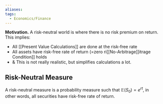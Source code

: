 ```yaml
---
aliases: 
tags:
  - Economics/Finance
---
```

**Motivation.** A risk-neutral world is where there is no risk premium on return. This implies:
- All [[Present Value Calculations]] are done at the risk-free rate
- All assets have risk-free rate of return (=zero ri[[No-Arbitrage]]itrage Condition]] holds
- & This is not really realistic, but simplifies calculations a lot.
## Risk-Neutral Measure

A risk-neutral measure is a probability measure such that $\mathbb{E}(S_{0})=e^{ rt }$, in other words, all securities have risk-free rate of return.